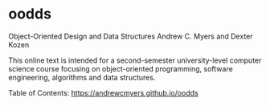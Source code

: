 # oodds
Object-Oriented Design and Data Structures
Andrew C. Myers and Dexter Kozen

This online text is intended for a second-semester university-level computer
science course focusing on object-oriented programming, software engineering,
algorithms and data structures.

Table of Contents: https://andrewcmyers.github.io/oodds
